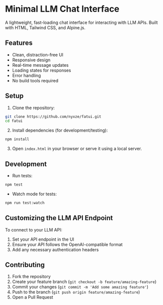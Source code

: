 # Minimal LLM Chat Interface

A lightweight, fast-loading chat interface for interacting with LLM APIs. Built with HTML, Tailwind CSS, and Alpine.js.

## Features

- Clean, distraction-free UI
- Responsive design
- Real-time message updates
- Loading states for responses
- Error handling
- No build tools required

## Setup

1. Clone the repository:
```bash
git clone https://github.com/nyxze/fatui.git
cd fatui
```

2. Install dependencies (for development/testing):
```bash
npm install
```

3. Open `index.html` in your browser or serve it using a local server.

## Development

- Run tests:
```bash
npm test
```

- Watch mode for tests:
```bash
npm run test:watch
```

## Customizing the LLM API Endpoint

To connect to your LLM API:

1. Set your API endpoint in the UI
2. Ensure your API follows the OpenAI-compatible format
3. Add any necessary authentication headers

## Contributing

1. Fork the repository
2. Create your feature branch (`git checkout -b feature/amazing-feature`)
3. Commit your changes (`git commit -m 'Add some amazing feature'`)
4. Push to the branch (`git push origin feature/amazing-feature`)
5. Open a Pull Request 